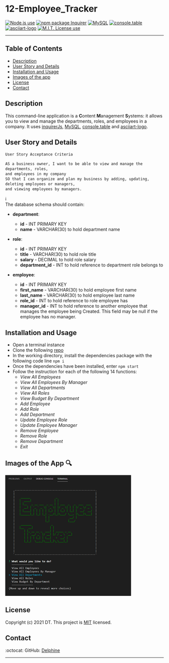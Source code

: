 # 12-Employee_Tracker
  

 <a href="https://img.shields.io/badge/node-v12.19.0-orange?style=plastic"><img alt="Node.js use" src="https://img.shields.io/badge/node-v12.19.0-orange?style=plastic"/></a>
<a href="https://img.shields.io/badge/npm-Inquirer-red?style=plastic"><img alt="npm package Inquirer" src="https://img.shields.io/badge/npm-Inquirer-red?style=plastic" /></a>
<a href="https://img.shields.io/badge/npm-MySQL-yellow?style=plastic"><img alt="MySQL" src="https://img.shields.io/badge/npm-MySQL-yellow?style=plastic"/></a>
<a href="https://img.shields.io/badge/npm-console.table-blue?style=plastic"><img alt="console.table" src="https://img.shields.io/badge/npm-console.table-blue?style=plastic"/></a>
<a href="https://img.shields.io/badge/npm-asciiart--logo-yellowgreen?style=plastic"><img alt="asciiart-logo" src="https://img.shields.io/badge/npm-asciiart--logo-yellowgreen?style=plastic"/></a>
 <a href="https://img.shields.io/badge/License-MIT-brightgreen?style=plastic"><img alt="M.I.T. License use" src="https://img.shields.io/badge/License-MIT-brightgreen?style=plastic"/></a>  

---

## Table of Contents  
* [Description](#Description)
* [User Story and Details](#User-Story-and-Details)  
* [Installation and Usage](#Installation-and-Usage)  
* [Images of the app](#Images-of-the-app-)  
* [License](#License)  
* [Contact](#Contact) 


## Description
This command-line application is a **C**ontent **M**anagement **S**ystems: it allows you to view and manage the departments, roles, and employees in a company. It uses [inquirerJs](https://www.npmjs.com/package/express), [MySQL](https://www.npmjs.com/package/mysql),  [console.table](https://www.npmjs.com/package/console.table) and [asciiart-logo](https://www.npmjs.com/package/asciiart-logo).  


## User Story and Details


```
User Story Acceptance Criteria
```
```
AS a business owner, I want to be able to view and manage the departments, roles,  
and employees in my company
SO that I can organize and plan my business by adding, updating, deleting employees or managers,  
and viewing employees by managers.

```

:information_source:  
The database schema should contain:  
* **department**:

  * **id** - INT PRIMARY KEY
  * **name** - VARCHAR(30) to hold department name

* **role**:

  * **id** - INT PRIMARY KEY
  * **title** -  VARCHAR(30) to hold role title
  * **salary** -  DECIMAL to hold role salary
  * **department_id** -  INT to hold reference to department role belongs to

* **employee**:

  * **id** - INT PRIMARY KEY
  * **first_name** - VARCHAR(30) to hold employee first name
  * **last_name** - VARCHAR(30) to hold employee last name
  * **role_id** - INT to hold reference to role employee has
  * **manager_id** - INT to hold reference to another employee that manages the employee being Created. This field may be null if the employee has no manager. 



## Installation and Usage  

- Open a terminal instance  
- Clone the following [repo](https://github.com/Delph-Sunny/12-Employee_Tracker)  
- In the working directory, install the dependencies package with the following code line `npm i`  
- Once the dependencies have been installed, enter `npm start`  
- Follow the instruction for each of the following 14 functions:
  - *View All Employees*
  - *View All Employees By Manager*
  - *View All Departments*              
  - *View All Roles*
  - *View Budget By Department*
  - *Add Employee*
  - *Add Role*
  - *Add Department*
  - *Update Employee Role*
  - *Update Employee Manager*
  - *Remove Employee*
  - *Remove Role*
  - *Remove Department*
  - *Exit*
  

## Images of the App :mag:  
  
![Employee_Tracker](./images/Snippet1.PNG)  
  

## License  

Copyright (c) 2021 DT. This project is [MIT](https://choosealicense.com/licenses/mit) licensed.

## Contact  

:octocat:  GitHub: [Delphine](https://github.com/Delph-Sunny)  


---
